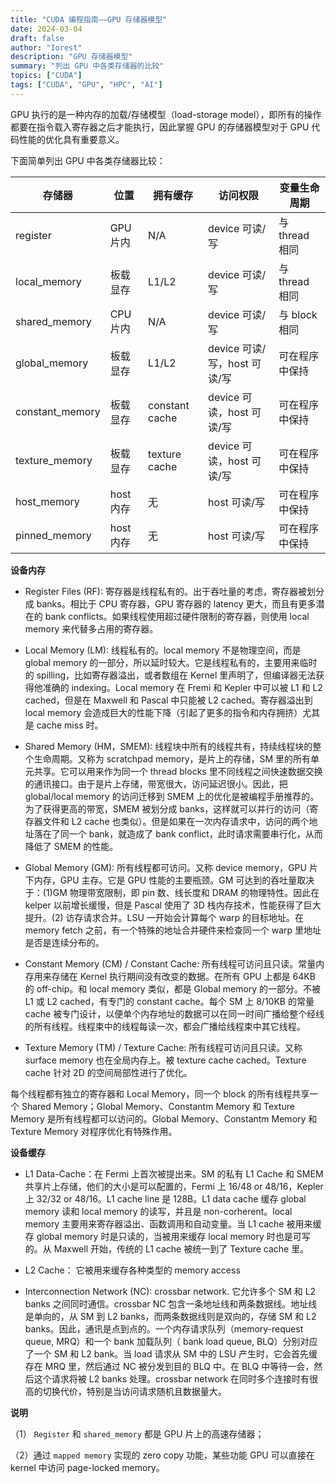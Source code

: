 ```yaml
---
title: "CUDA 编程指南——GPU 存储器模型"
date: 2024-03-04
draft: false
author: "Iorest"
description: "GPU 存储器模型"
summary: "列出 GPU 中各类存储器的比较"
topics: ["CUDA"]
tags: ["CUDA", "GPU", "HPC", "AI"]
---
```


GPU 执行的是一种内存的加载/存储模型（load-storage
model），即所有的操作都要在指令载入寄存器之后才能执行，因此掌握 GPU 的存储器模型对于 GPU 代码性能的优化具有重要意义。

下面简单列出 GPU 中各类存储器比较：

| 存储器 | 位置 | 拥有缓存 | 访问权限 | 变量生命周期 |
| --- | --- | --- | --- | --- |
| register | GPU 片内 | N/A | device 可读/写 | 与 thread 相同 |
| local_memory | 板载显存 | L1/L2 | device 可读/写 | 与 thread 相同 |
| shared_memory | CPU 片内 | N/A | device 可读/写 | 与 block 相同 |
| global_memory | 板载显存 | L1/L2 | device 可读/写，host 可读/写 | 可在程序中保持 |
| constant_memory | 板载显存 | constant cache | device 可读，host 可读/写 | 可在程序中保持 |
| texture_memory | 板载显存 | texture cache | device 可读，host 可读/写 | 可在程序中保持 |
| host_memory | host 内存 | 无 | host 可读/写 | 可在程序中保持 |
| pinned_memory | host 内存 | 无 | host 可读/写 | 可在程序中保持 |

**设备内存**
- Register Files (RF): 寄存器是线程私有的。出于吞吐量的考虑，寄存器被划分成 banks。相比于 CPU 寄存器，GPU 寄存器的 latency 更大，而且有更多潜在的 bank conflicts。如果线程使用超过硬件限制的寄存器，则使用 local memory 来代替多占用的寄存器。

- Local Memory (LM): 线程私有的。local memory 不是物理空间，而是 global memory 的一部分，所以延时较大。它是线程私有的，主要用来临时的 spilling，比如寄存器溢出，或者数组在 Kernel 里声明了，但编译器无法获得他准确的 indexing。Local memory 在 Fremi 和 Kepler 中可以被 L1 和 L2 cached，但是在 Maxwell 和 Pascal 中只能被 L2 cached。寄存器溢出到 local memory 会造成巨大的性能下降（引起了更多的指令和内存拥挤）尤其是 cache miss 时。

- Shared Memory (HM，SMEM): 线程块中所有的线程共有，持续线程块的整个生命周期。又称为 scratchpad memory，是片上的存储，SM 里的所有单元共享。它可以用来作为同一个 thread blocks 里不同线程之间快速数据交换的通讯接口。由于是片上存储，带宽很大，访问延迟很小。因此，把 global/local memory 的访问迁移到 SMEM 上的优化是被编程手册推荐的。为了获得更高的带宽，SMEM 被划分成 banks，这样就可以并行的访问（寄存器文件和 L2 cache 也类似）。但是如果在一次内存请求中，访问的两个地址落在了同一个 bank，就造成了 bank conflict，此时请求需要串行化，从而降低了 SMEM 的性能。

- Global Memory (GM): 所有线程都可访问。又称 device memory，GPU 片下内存，GPU 主存。它是 GPU 性能的主要瓶颈。GM 可达到的吞吐量取决于：(1)GM 物理带宽限制，即 pin 数、线长度和 DRAM 的物理特性。因此在 kelper 以前增长缓慢，但是 Pascal 使用了 3D 栈内存技术，性能获得了巨大提升。(2) 访存请求合并。LSU 一开始会计算每个 warp 的目标地址。在 memory fetch 之前，有一个特殊的地址合并硬件来检查同一个 warp 里地址是否是连续分布的。

- Constant Memory (CM) / Constant Cache: 所有线程可访问且只读。常量内存用来存储在 Kernel 执行期间没有改变的数据。在所有 GPU 上都是 64KB 的 off-chip。和 local memory 类似，都是 Global memory 的一部分。不被 L1 或 L2 cached，有专门的 constant cache。每个 SM 上 8/10KB 的常量 cache 被专门设计，以便单个内存地址的数据可以在同一时间广播给整个经线的所有线程。线程束中的线程每读一次，都会广播给线程束中其它线程。

- Texture Memory (TM) / Texture Cache: 所有线程可访问且只读。又称 surface memory 也在全局内存上。被 texture cache cached。Texture cache 针对 2D 的空间局部性进行了优化。

每个线程都有独立的寄存器和 Local Memory，同一个 block 的所有线程共享一个 Shared Memory；Global Memory、Constantm Memory 和 Texture Memory 是所有线程都可以访问的。Global Memory、Constantm Memory 和 Texture Memory 对程序优化有特殊作用。

**设备缓存**

- L1 Data-Cache：在 Fermi 上首次被提出来。SM 的私有 L1 Cache 和 SMEM 共享片上存储，他们的大小是可以配置的，Fermi 上 16/48 or 48/16，Kepler 上 32/32 or 48/16。L1 cache line 是 128B。L1 data cache 缓存 global memory 读和 local memory 的读写，并且是 non-corherent。local memory 主要用来寄存器溢出、函数调用和自动变量。当 L1 cache 被用来缓存 global memory 时是只读的，当被用来缓存 local memory 时也是可写的。从 Maxwell 开始，传统的 L1 cache 被统一到了 Texture cache 里。

- L2 Cache： 它被用来缓存各种类型的 memory access

- Interconnection Network (NC): crossbar network. 它允许多个 SM 和 L2 banks 之间同时通信。crossbar NC 包含一条地址线和两条数据线。地址线是单向的，从 SM 到 L2 banks，而两条数据线则是双向的，存储 SM 和 L2 banks。因此，通讯是点到点的。一个内存请求队列（memory-request queue, MRQ）和一个 bank 加载队列（ bank load queue, BLQ）分别对应了一个 SM 和 L2 bank。当 load 请求从 SM 中的 LSU 产生时，它会首先缓存在 MRQ 里，然后通过 NC 被分发到目的 BLQ 中。在 BLQ 中等待一会，然后这个请求将被 L2 banks 处理。crossbar network 在同时多个连接时有很高的切换代价，特别是当访问请求随机且数据量大。

**说明**

（1） `Register` 和 `shared_memory` 都是 GPU 片上的高速存储器；

（2）通过 `mapped memory` 实现的 zero
copy 功能，某些功能 GPU 可以直接在 kernel 中访问 page-locked memory。

